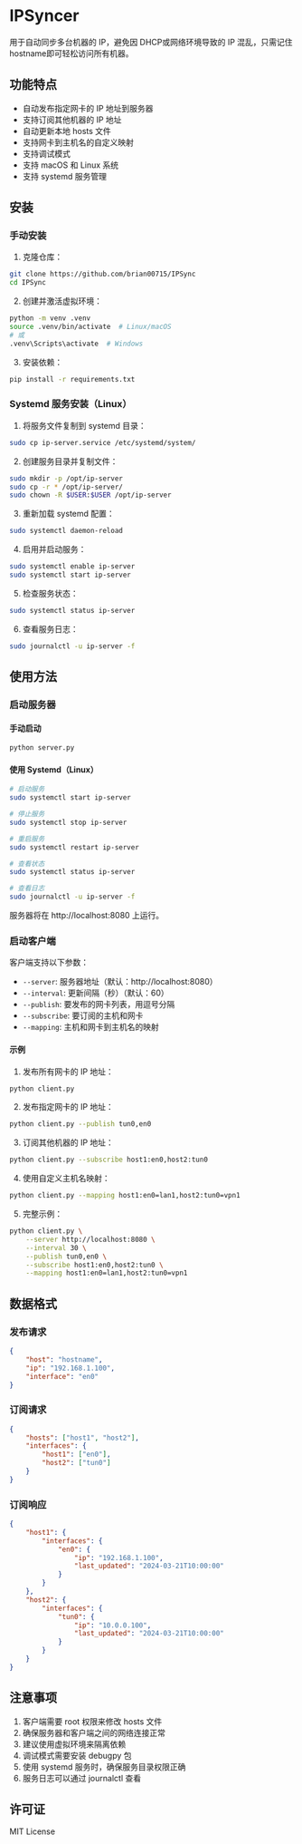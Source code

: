 # IPSyncer

用于自动同步多台机器的 IP，避免因 DHCP或网络环境导致的 IP 混乱，只需记住 hostname即可轻松访问所有机器。

## 功能特点

- 自动发布指定网卡的 IP 地址到服务器
- 支持订阅其他机器的 IP 地址
- 自动更新本地 hosts 文件
- 支持网卡到主机名的自定义映射
- 支持调试模式
- 支持 macOS 和 Linux 系统
- 支持 systemd 服务管理

## 安装

### 手动安装

1. 克隆仓库：
```bash
git clone https://github.com/brian00715/IPSync
cd IPSync
```

2. 创建并激活虚拟环境：
```bash
python -m venv .venv
source .venv/bin/activate  # Linux/macOS
# 或
.venv\Scripts\activate  # Windows
```

3. 安装依赖：
```bash
pip install -r requirements.txt
```

### Systemd 服务安装（Linux）

1. 将服务文件复制到 systemd 目录：
```bash
sudo cp ip-server.service /etc/systemd/system/
```

2. 创建服务目录并复制文件：
```bash
sudo mkdir -p /opt/ip-server
sudo cp -r * /opt/ip-server/
sudo chown -R $USER:$USER /opt/ip-server
```

3. 重新加载 systemd 配置：
```bash
sudo systemctl daemon-reload
```

4. 启用并启动服务：
```bash
sudo systemctl enable ip-server
sudo systemctl start ip-server
```

5. 检查服务状态：
```bash
sudo systemctl status ip-server
```

6. 查看服务日志：
```bash
sudo journalctl -u ip-server -f
```

## 使用方法

### 启动服务器

#### 手动启动
```bash
python server.py
```

#### 使用 Systemd（Linux）
```bash
# 启动服务
sudo systemctl start ip-server

# 停止服务
sudo systemctl stop ip-server

# 重启服务
sudo systemctl restart ip-server

# 查看状态
sudo systemctl status ip-server

# 查看日志
sudo journalctl -u ip-server -f
```

服务器将在 http://localhost:8080 上运行。

### 启动客户端

客户端支持以下参数：

- `--server`: 服务器地址（默认：http://localhost:8080）
- `--interval`: 更新间隔（秒）（默认：60）
- `--publish`: 要发布的网卡列表，用逗号分隔
- `--subscribe`: 要订阅的主机和网卡
- `--mapping`: 主机和网卡到主机名的映射

#### 示例

1. 发布所有网卡的 IP 地址：

```bash
python client.py
```

2. 发布指定网卡的 IP 地址：

```bash
python client.py --publish tun0,en0
```

3. 订阅其他机器的 IP 地址：

```bash
python client.py --subscribe host1:en0,host2:tun0
```

4. 使用自定义主机名映射：

```bash
python client.py --mapping host1:en0=lan1,host2:tun0=vpn1
```

5. 完整示例：

```bash
python client.py \
    --server http://localhost:8080 \
    --interval 30 \
    --publish tun0,en0 \
    --subscribe host1:en0,host2:tun0 \
    --mapping host1:en0=lan1,host2:tun0=vpn1
```

## 数据格式

### 发布请求

```json
{
    "host": "hostname",
    "ip": "192.168.1.100",
    "interface": "en0"
}
```

### 订阅请求

```json
{
    "hosts": ["host1", "host2"],
    "interfaces": {
        "host1": ["en0"],
        "host2": ["tun0"]
    }
}
```

### 订阅响应

```json
{
    "host1": {
        "interfaces": {
            "en0": {
                "ip": "192.168.1.100",
                "last_updated": "2024-03-21T10:00:00"
            }
        }
    },
    "host2": {
        "interfaces": {
            "tun0": {
                "ip": "10.0.0.100",
                "last_updated": "2024-03-21T10:00:00"
            }
        }
    }
}
```

## 注意事项

1. 客户端需要 root 权限来修改 hosts 文件
2. 确保服务器和客户端之间的网络连接正常
3. 建议使用虚拟环境来隔离依赖
4. 调试模式需要安装 debugpy 包
5. 使用 systemd 服务时，确保服务目录权限正确
6. 服务日志可以通过 journalctl 查看

## 许可证

MIT License
